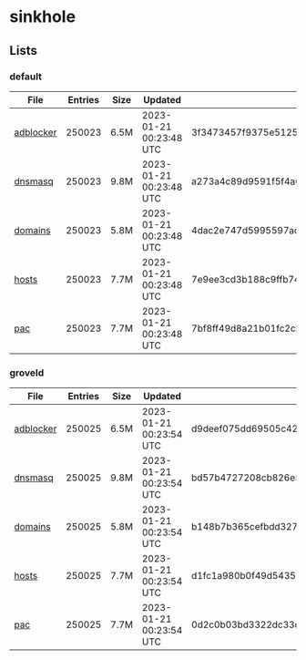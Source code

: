# sinkhole

## Lists

### default

|File|Entries|Size|Updated|Hash|
|-|-|-|-|-|
|[adblocker](https://raw.githubusercontent.com/groveld/sinkhole/lists/default/adblocker.txt)|250023|6.5M|2023-01-21 00:23:48 UTC|3f3473457f9375e51251cde06a3b03dcae655c6670839211c8ef5f5d5fc89190|
|[dnsmasq](https://raw.githubusercontent.com/groveld/sinkhole/lists/default/dnsmasq.txt)|250023|9.8M|2023-01-21 00:23:48 UTC|a273a4c89d9591f5f4a654ad769753d7f6ca5b4b35c89d2d3fe7bae28c2c4b95|
|[domains](https://raw.githubusercontent.com/groveld/sinkhole/lists/default/domains.txt)|250023|5.8M|2023-01-21 00:23:48 UTC|4dac2e747d5995597ac86fc864dfe440d6cae782826952fbf6686dc4ab8e7b88|
|[hosts](https://raw.githubusercontent.com/groveld/sinkhole/lists/default/hosts.txt)|250023|7.7M|2023-01-21 00:23:48 UTC|7e9ee3cd3b188c9ffb747a8655d0d37f2691a8046bbd5d651f630f093a7eba24|
|[pac](https://raw.githubusercontent.com/groveld/sinkhole/lists/default/pac.txt)|250023|7.7M|2023-01-21 00:23:48 UTC|7bf8ff49d8a21b01fc2cb81e7190dde2b50c4f0ccade113892be2c051685a7c4|

### groveld

|File|Entries|Size|Updated|Hash|
|-|-|-|-|-|
|[adblocker](https://raw.githubusercontent.com/groveld/sinkhole/lists/groveld/adblocker.txt)|250025|6.5M|2023-01-21 00:23:54 UTC|d9deef075dd69505c42d520408f38feb5d87d013f618e46dd191f753c068bf32|
|[dnsmasq](https://raw.githubusercontent.com/groveld/sinkhole/lists/groveld/dnsmasq.txt)|250025|9.8M|2023-01-21 00:23:54 UTC|bd57b4727208cb826e5d8b8fb2e666169818dce2d139960aaf31ac534595becf|
|[domains](https://raw.githubusercontent.com/groveld/sinkhole/lists/groveld/domains.txt)|250025|5.8M|2023-01-21 00:23:54 UTC|b148b7b365cefbdd3278225949df04fd3eeba250b50b64c77af0863b993d2c4e|
|[hosts](https://raw.githubusercontent.com/groveld/sinkhole/lists/groveld/hosts.txt)|250025|7.7M|2023-01-21 00:23:54 UTC|d1fc1a980b0f49d54358b107dea6a0b9faf35ea909aee762ad29ef8edc9d7ea1|
|[pac](https://raw.githubusercontent.com/groveld/sinkhole/lists/groveld/pac.txt)|250025|7.7M|2023-01-21 00:23:54 UTC|0d2c0b03bd3322dc33d92846b0acfc3af43381a08d63d108797aae4a054d9c7f|
